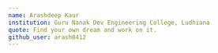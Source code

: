```yaml
---
name: Arashdeep Kaur
institution: Guru Nanak Dev Engineering College, Ludhiana
quote: Find your own dream and work on it. 
github_user: arash0412
---
```


